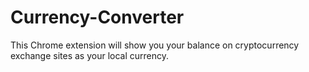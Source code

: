 # Currency-Converter
This Chrome extension will show you your balance on cryptocurrency exchange sites as your local currency.
